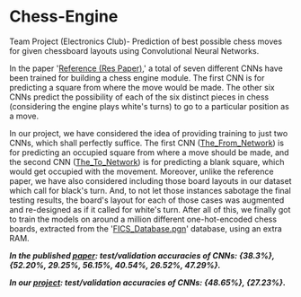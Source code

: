 # Chess-Engine

Team Project (Electronics Club)- Prediction of best possible chess moves for given chessboard layouts using Convolutional Neural Networks.

In the paper '[Reference (Res Paper)](https://github.com/harshraj3223/Chess-Engine/blob/main/Reference%20(Res%20Paper).pdf),' a total of seven different CNNs have been trained for building a chess engine module. The first CNN is for predicting a square from where the move would be made. The other six CNNs predict the possibility of each of the six distinct pieces in chess (considering the engine plays white's turns) to go to a particular position as a move.

In our project, we have considered the idea of providing training to just two CNNs, which shall perfectly suffice. The first CNN ([The_From_Network](https://github.com/harshraj3223/Chess-Engine/blob/main/The_From_Network.ipynb)) is for predicting an occupied square from where a move should be made, and the second CNN ([The_To_Network](https://github.com/harshraj3223/Chess-Engine/blob/main/The_To_Network.ipynb)) is for predicting a blank square, which would get occupied with the movement. Moreover, unlike the reference paper, we have also considered including those board layouts in our dataset which call for black's turn. And, to not let those instances sabotage the final testing results, the board's layout for each of those cases was augmented and re-designed as if it called for white's turn. After all of this, we finally got to train the models on around a million different one-hot-encoded chess boards, extracted from the '[FICS_Database.pgn](https://github.com/harshraj3223/Chess-Engine/blob/main/FICS_Database.pgn)' database, using an extra RAM.

***In the published [paper](https://github.com/harshraj3223/Chess-Engine/blob/main/Reference%20(Res%20Paper).pdf): test/validation accuracies of CNNs: {38.3%}, {52.20%, 29.25%, 56.15%, 40.54%, 26.52%, 47.29%}.***

***In our [project](https://github.com/harshraj3223/Chess-Engine): test/validation accuracies of CNNs: {48.65%}, {27.23%}.***

